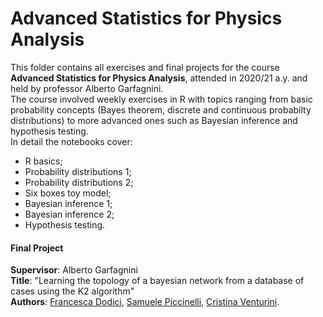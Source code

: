 # Advanced Statistics for Physics Analysis

This folder contains all exercises and final projects for the course **Advanced Statistics for Physics Analysis**, attended in 2020/21 a.y. and held by professor Alberto Garfagnini.<br>
The course involved weekly exercises in R with topics ranging from basic probability concepts (Bayes theorem, discrete and continuous probabilty distributions) to more advanced ones such as Bayesian inference and hypothesis testing.<br>
In detail the notebooks cover:
  - R basics;
  - Probability distributions 1;
  - Probability distributions 2;
  - Six boxes toy model;
  - Bayesian inference 1;
  - Bayesian inference 2;
  - Hypothesis testing.

#### Final Project
**Supervisor**: Alberto Garfagnini<br>
**Title**: "Learning the topology of a bayesian network from a database of cases using the K2 algorithm"<br>
**Authors**: [Francesca Dodici](https://github.com/dodicifrancesca), [Samuele Piccinelli](https://github.com/spiccinelli), [Cristina Venturini](https://github.com/cristinaventurini).
